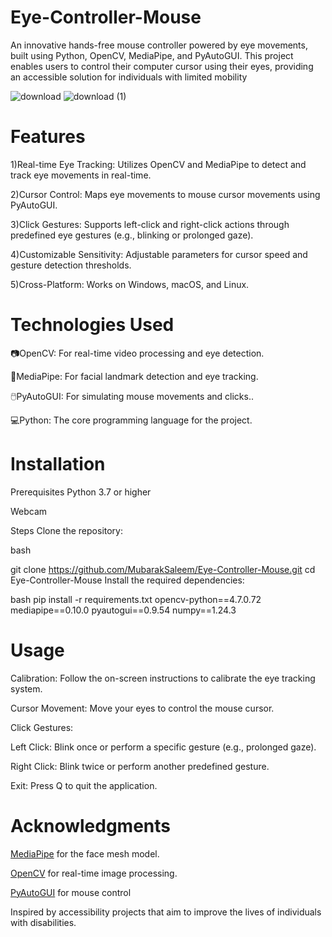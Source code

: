 # Eye-Controller-Mouse
An innovative hands-free mouse controller powered by eye movements, built using Python, OpenCV, MediaPipe, and PyAutoGUI. This project enables users to control their computer cursor using their eyes, providing an accessible solution for individuals with limited mobility

![download](https://github.com/user-attachments/assets/d93bd69b-209c-4682-99f5-157db204a5bb)
![download (1)](https://github.com/user-attachments/assets/f837b5d9-2483-48dc-af14-7f421a4918a8)

# Features

  1)Real-time Eye Tracking: Utilizes OpenCV and MediaPipe to detect and track eye movements in real-time.

  2)Cursor Control: Maps eye movements to mouse cursor movements using PyAutoGUI.
 
  3)Click Gestures: Supports left-click and right-click actions through predefined eye gestures (e.g., blinking or prolonged gaze).

  4)Customizable Sensitivity: Adjustable parameters for cursor speed and gesture detection thresholds.

  5)Cross-Platform: Works on Windows, macOS, and Linux.

# Technologies Used

📷OpenCV: For real-time video processing and eye detection.

👤MediaPipe: For facial landmark detection and eye tracking.

🖱️PyAutoGUI: For simulating mouse movements and clicks..

💻Python: The core programming language for the project.

# Installation
Prerequisites
Python 3.7 or higher

Webcam

Steps
Clone the repository:

bash

git clone https://github.com/MubarakSaleem/Eye-Controller-Mouse.git
cd Eye-Controller-Mouse
Install the required dependencies:

bash
pip install -r requirements.txt
  opencv-python==4.7.0.72
  mediapipe==0.10.0
  pyautogui==0.9.54
  numpy==1.24.3

# Usage
Calibration: Follow the on-screen instructions to calibrate the eye tracking system.

Cursor Movement: Move your eyes to control the mouse cursor.

Click Gestures:

Left Click: Blink once or perform a specific gesture (e.g., prolonged gaze).

Right Click: Blink twice or perform another predefined gesture.

Exit: Press Q to quit the application.

# Acknowledgments

[MediaPipe](https://mediapipe.dev/) for the face mesh model.

[OpenCV](https://opencv.dev/) for real-time image processing.

[PyAutoGUI](https://pyautogui.dev/) for mouse control

Inspired by accessibility projects that aim to improve the lives of individuals with disabilities.

















